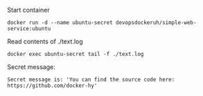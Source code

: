 Start container

    docker run -d --name ubuntu-secret devopsdockeruh/simple-web-service:ubuntu

Read contents of ./text.log

    docker exec ubuntu-secret tail -f ./text.log

Secret message:

    Secret message is: 'You can find the source code here: https://github.com/docker-hy'
